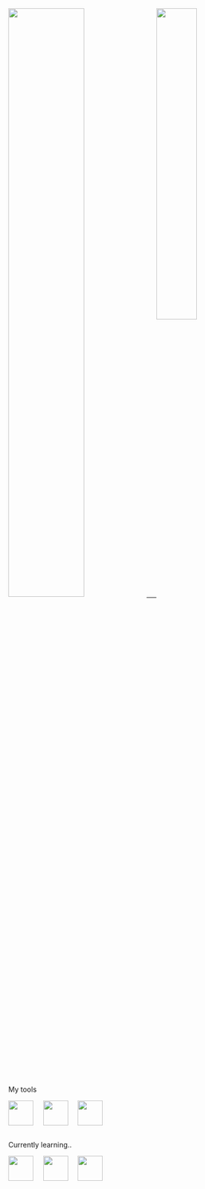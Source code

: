 ##
<div>
  <a href="https://github.com/Jozalack">
   <img width="55%" src="https://github-readme-stats.vercel.app/api?username=Jozalack&show_icons=true&theme=dark&include_all_commits=true&count_private=true"/>&nbsp;&nbsp;&nbsp;&nbsp;
   <img width="40%"  align="top" src="https://github-readme-stats.vercel.app/api/top-langs/?username=Jozalack&layout=compact&langs_count=6&theme=dark"/>
  </a>
</div>  
<div>
  <p>My tools<p>
   <img align="center" height="50em" src="https://cdn.jsdelivr.net/gh/devicons/devicon/icons/javascript/javascript-plain.svg" />&nbsp;&nbsp;&nbsp;&nbsp;
   <img align="center" height="50em" src="https://cdn.jsdelivr.net/gh/devicons/devicon/icons/html5/html5-original.svg" />&nbsp;&nbsp;&nbsp;&nbsp;
   <img align="center" height="50em" src="https://cdn.jsdelivr.net/gh/devicons/devicon/icons/css3/css3-original.svg" />&nbsp;&nbsp;&nbsp;&nbsp;
</div>

  ##
  
<div style="display: inline_block">
<p>Currently learning..</p>
<img align="center" height="50em" src="https://cdn.jsdelivr.net/gh/devicons/devicon/icons/nodejs/nodejs-original.svg" />&nbsp;&nbsp;&nbsp;&nbsp;
<img align="center" height="50em" src="https://cdn.jsdelivr.net/gh/devicons/devicon/icons/react/react-original.svg" />&nbsp;&nbsp;&nbsp;&nbsp;
<img align="center" height="50em" src="https://cdn.jsdelivr.net/gh/devicons/devicon/icons/git/git-original.svg" />&nbsp;&nbsp;&nbsp;&nbsp;
</div>

